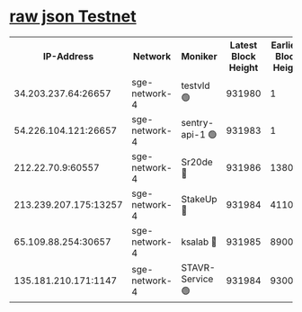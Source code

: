 
[raw json Testnet](https://rpc-check.sget.stavr.tech/sget/rpc-sget-result.json)
=


<table><tr><th>IP-Address</th><th>Network</th><th>Moniker</th><th>Latest Block Height</th><th>Earliest Block Height</th><th>Catching Up</th><th>Tx Index</th><th>Voting Power</th><th>Scan Time</th></tr><tr><td>34.203.237.64:26657</td><td>sge-network-4</td><td>testvld 🟢</td><td>931980</td><td>1</td><td>False</td><td>on</td><td>0</td><td>2024-01-03T03:51:32.164597729UTC</td></tr><tr><td>54.226.104.121:26657</td><td>sge-network-4</td><td>sentry-api-1 🟢</td><td>931983</td><td>1</td><td>False</td><td>on</td><td>0</td><td>2024-01-03T03:51:47.237037557UTC</td></tr><tr><td>212.22.70.9:60557</td><td>sge-network-4</td><td>Sr20de 🔴</td><td>931986</td><td>138001</td><td>False</td><td>on</td><td>99</td><td>2024-01-03T03:52:02.863401597UTC</td></tr><tr><td>213.239.207.175:13257</td><td>sge-network-4</td><td>StakeUp 🔴</td><td>931984</td><td>411001</td><td>False</td><td>off</td><td>100</td><td>2024-01-03T03:51:55.694282553UTC</td></tr><tr><td>65.109.88.254:30657</td><td>sge-network-4</td><td>ksalab 🔴</td><td>931985</td><td>890001</td><td>False</td><td>off</td><td>238</td><td>2024-01-03T03:52:00.439139482UTC</td></tr><tr><td>135.181.210.171:1147</td><td>sge-network-4</td><td>STAVR-Service 🟢</td><td>931984</td><td>930001</td><td>False</td><td>on</td><td>0</td><td>2024-01-03T03:51:56.015127973UTC</td></tr></table>
